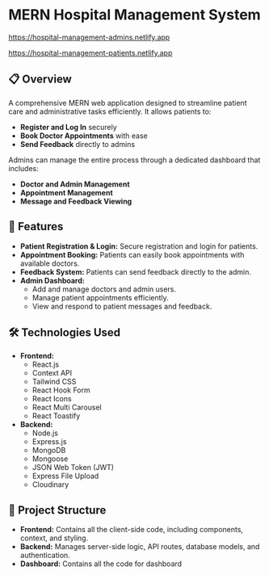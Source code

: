 # MERN Hospital Management System

https://hospital-management-admins.netlify.app

https://hospital-management-patients.netlify.app

## 📋 Overview

A comprehensive MERN web application designed to streamline patient care and administrative tasks efficiently. It allows patients to:

- **Register and Log In** securely
- **Book Doctor Appointments** with ease
- **Send Feedback** directly to admins

Admins can manage the entire process through a dedicated dashboard that includes:

- **Doctor and Admin Management**
- **Appointment Management**
- **Message and Feedback Viewing**

## 🚀 Features

- **Patient Registration & Login:** Secure registration and login for patients.
- **Appointment Booking:** Patients can easily book appointments with available doctors.
- **Feedback System:** Patients can send feedback directly to the admin.
- **Admin Dashboard:** 
  - Add and manage doctors and admin users.
  - Manage patient appointments efficiently.
  - View and respond to patient messages and feedback.

## 🛠️ Technologies Used

- **Frontend:**
  - React.js
  - Context API
  - Tailwind CSS
  - React Hook Form
  - React Icons
  - React Multi Carousel
  - React Toastify
- **Backend:**
  - Node.js
  - Express.js
  - MongoDB
  - Mongoose
  - JSON Web Token (JWT)
  - Express File Upload
  - Cloudinary

## 📂 Project Structure

- **Frontend:** Contains all the client-side code, including components, context, and styling.
- **Backend:** Manages server-side logic, API routes, database models, and authentication.
- **Dashboard:** Contains all the code for dashboard
